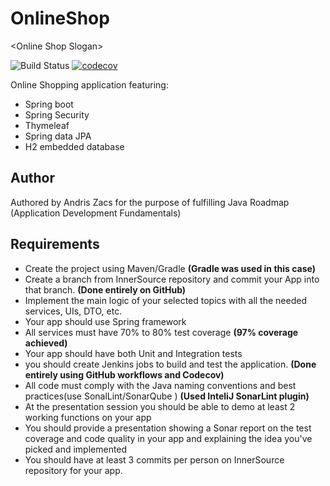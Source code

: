 # OnlineShop
&lt;Online Shop Slogan>

![Build Status](https://github.com/drewzxcvbnm/OnlineShop/workflows/JavaCI/badge.svg)
[![codecov](https://codecov.io/gh/drewzxcvbnm/OnlineShop/branch/master/graph/badge.svg)](https://codecov.io/gh/drewzxcvbnm/OnlineShop)

Online Shopping application featuring:
* Spring boot 
* Spring Security
* Thymeleaf
* Spring data JPA
* H2 embedded database
## Author
Authored by Andris Zacs for the purpose of fulfilling Java Roadmap (Application Development Fundamentals)

## Requirements
* Create the project using Maven/Gradle **(Gradle was used in this case)**
*	Create a branch from InnerSource repository and commit your App into that branch. **(Done entirely on GitHub)**
*	Implement the main logic of your selected topics with all the needed services, UIs, DTO, etc.
*	Your app should use Spring framework
*	All services must have 70% to 80% test coverage **(97% coverage achieved)**
*	Your app should have both Unit and Integration tests
*	you should create Jenkins jobs to build and test the application. **(Done entirely using GitHub workflows and Codecov)**
*	All code must comply with the Java naming conventions and best practices(use SonalLint/SonarQube ) **(Used InteliJ SonarLint plugin)**
*	At the presentation session you should be able to demo at least 2 working functions on your app
*	You should provide a presentation showing a Sonar report on the test coverage and code quality in your app and explaining the idea you've picked and implemented
*	You should have at least 3 commits per person on InnerSource repository for your app.
